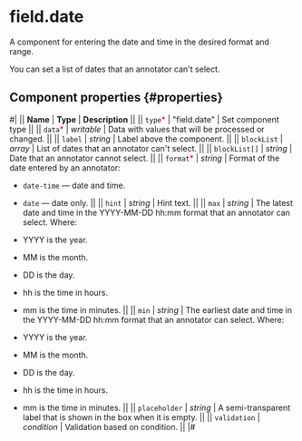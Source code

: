 # field.date

A component for entering the date and time in the desired format and range.

You can set a list of dates that an annotator can't select.

## Component properties {#properties}

#|
|| **Name** | **Type** | **Description** ||
|| `type`<span style="color: red">\*</span> | "field.date" | Set component type ||
|| `data`<span style="color: red">\*</span> | _writable_ | Data with values that will be processed or changed. ||
|| `label` | _string_ | Label above the component. ||
|| `blockList` | _array_ | List of dates that an annotator can't select. ||
|| `blockList[]` | _string_ | Date that an annotator cannot select. ||
|| `format`<span style="color: red">\*</span> | _string_ | Format of the date entered by an annotator:

- `date-time` — date and time.
- `date` — date only.
  ||
  || `hint` | _string_ | Hint text. ||
  || `max` | _string_ | The latest date and time in the YYYY-MM-DD hh:mm format that an annotator can select. Where:

- YYYY is the year.
- MM is the month.
- DD is the day.
- hh is the time in hours.
- mm is the time in minutes.
  ||
  || `min` | _string_ | The earliest date and time in the YYYY-MM-DD hh:mm format that an annotator can select. Where:

- YYYY is the year.
- MM is the month.
- DD is the day.
- hh is the time in hours.
- mm is the time in minutes.
  ||
  || `placeholder` | _string_ | A semi-transparent label that is shown in the box when it is empty. ||
  || `validation` | _condition_ | Validation based on condition. ||
  |#
